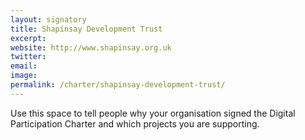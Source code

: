 ```yaml
---
layout: signatory
title: Shapinsay Development Trust
excerpt: 
website: http://www.shapinsay.org.uk
twitter:
email:
image:
permalink: /charter/shapinsay-development-trust/ 
---
```


Use this space to tell people why your organisation signed the Digital Participation Charter and which projects you are supporting.

